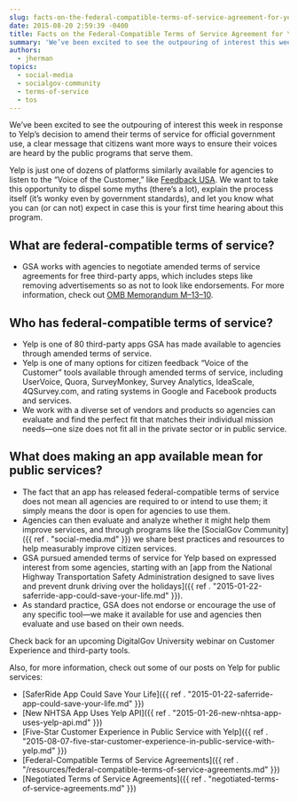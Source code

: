 ```yaml
---
slug: facts-on-the-federal-compatible-terms-of-service-agreement-for-yelp
date: 2015-08-20 2:59:39 -0400
title: Facts on the Federal-Compatible Terms of Service Agreement for Yelp
summary: 'We’ve been excited to see the outpouring of interest this week in response to Yelp’s decision to amend their terms of service for official government use, a clear message that citizens want more ways to ensure their voices are heard by the public programs that serve them. Yelp is just one of dozens of platforms'
authors:
  - jherman
topics:
  - social-media
  - socialgov-community
  - terms-of-service
  - tos
---
```


We’ve been excited to see the outpouring of interest this week in response to Yelp’s decision to amend their terms of service for official government use, a clear message that citizens want more ways to ensure their voices are heard by the public programs that serve them.

Yelp is just one of dozens of platforms similarly available for agencies to listen to the “Voice of the Customer,” like [Feedback USA](https://feedback.usa.gov/). We want to take this opportunity to dispel some myths (there’s a lot), explain the process itself (it’s wonky even by government standards), and let you know what you can (or can not) expect in case this is your first time hearing about this program.

## What are federal-compatible terms of service?

  * GSA works with agencies to negotiate amended terms of service agreements for free third-party apps, which includes steps like removing advertisements so as not to look like endorsements. For more information, check out [OMB Memorandum M–13–10](https://www.whitehouse.gov/sites/default/files/omb/memoranda/2013/m-13-10.pdf).

## Who has federal-compatible terms of service?

  * Yelp is one of 80 third-party apps GSA has made available to agencies through amended terms of service.
  * Yelp is one of many options for citizen feedback “Voice of the Customer” tools available through amended terms of service, including UserVoice, Quora, SurveyMonkey, Survey Analytics, IdeaScale, 4QSurvey.com, and rating systems in Google and Facebook products and services.
  * We work with a diverse set of vendors and products so agencies can evaluate and find the perfect fit that matches their individual mission needs—one size does not fit all in the private sector or in public service.

## What does making an app available mean for public services?

  * The fact that an app has released federal-compatible terms of service does not mean all agencies are required to or intend to use them; it simply means the door is open for agencies to use them.
  * Agencies can then evaluate and analyze whether it might help them improve services, and through programs like the [SocialGov Community]({{ ref . "social-media.md" }}) we share best practices and resources to help measurably improve citizen services.
  * GSA pursued amended terms of service for Yelp based on expressed interest from some agencies, starting with an [app from the National Highway Transportation Safety Administration designed to save lives and prevent drunk driving over the holidays]({{ ref . "2015-01-22-saferride-app-could-save-your-life.md" }}).
  * As standard practice, GSA does not endorse or encourage the use of any specific tool—we make it available for use and agencies then evaluate and use based on their own needs.

Check back for an upcoming DigitalGov University webinar on Customer Experience and third-party tools.

Also, for more information, check out some of our posts on Yelp for public services:

  * [SaferRide App Could Save Your Life]({{ ref . "2015-01-22-saferride-app-could-save-your-life.md" }})
  * [New NHTSA App Uses Yelp API]({{ ref . "2015-01-26-new-nhtsa-app-uses-yelp-api.md" }})
  * [Five-Star Customer Experience in Public Service with Yelp]({{ ref . "2015-08-07-five-star-customer-experience-in-public-service-with-yelp.md" }})
  * [Federal-Compatible Terms of Service Agreements]({{ ref . "/resources/federal-compatible-terms-of-service-agreements.md" }})
  * [Negotiated Terms of Service Agreements]({{ ref . "negotiated-terms-of-service-agreements.md" }})